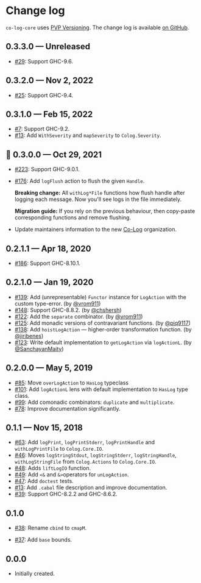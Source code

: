 # Change log

`co-log-core` uses [PVP Versioning][1].
The change log is available [on GitHub][2].

## 0.3.3.0 — Unreleased

- [#29](https://github.com/co-log/co-log-core/issues/29):
  Support GHC-9.6.

## 0.3.2.0 — Nov 2, 2022

- [#25](https://github.com/co-log/co-log-core/issues/25):
  Support GHC-9.4.

## 0.3.1.0 — Feb 15, 2022

- [#7](https://github.com/co-log/co-log-core/issues/7):
  Support GHC-9.2.
- [#13](https://github.com/co-log/co-log-core/issues/13):
  Add `WithSeverity` and `mapSeverity` to `Colog.Severity`.

## 🎃 0.3.0.0 — Oct 29, 2021

- [#223](https://github.com/co-log/co-log/pull/223):
  Support GHC-9.0.1.
- [#176](https://github.com/co-log/co-log/issues/176):
  Add `logFlush` action to flush the given `Handle`.

  **Breaking change:** All `withLog*File` functions how flush handle
  after logging each message. Now you'll see logs in the file
  immediately.

  **Migration guide:** If you rely on the previous behaviour, then
  copy-paste corresponding functions and remove flushing.

- Update maintainers information to the new
  [Co-Log](https://github.com/co-log) organization.

## 0.2.1.1 — Apr 18, 2020

- [#186](https://github.com/kowainik/co-log/issues/186):
  Support GHC-8.10.1.

## 0.2.1.0 — Jan 19, 2020

- [#139](https://github.com/kowainik/co-log/issues/139):
  Add (unrepresentable) `Functor` instance for `LogAction` with the
  custom type-error.
  (by [@vrom911](https://github.com/vrom911))
- [#148](https://github.com/kowainik/co-log/issues/148):
  Support GHC-8.8.2.
  (by [@chshersh](https://github.com/chshersh))
- [#122](https://github.com/kowainik/co-log/issues/122):
  Add the `separate` combinator.
  (by [@vrom911](https://github.com/vrom911))
- [#125](https://github.com/kowainik/co-log/issues/125):
  Add monadic versions of contravariant functions.
  (by [@piq9117](https://github.com/piq9117))
- [#138](https://github.com/kowainik/co-log/issues/138):
  Add `hoistLogAction` — higher-order transformation function.
  (by [@jiribenes](https://github.com/jiribenes))
- [#123](https://github.com/kowainik/co-log/issues/123):
  Write default implementation to `getLogAction` via `logActionL`.
  (by [@SanchayanMaity](https://github.com/SanchayanMaity))

## 0.2.0.0 — May 5, 2019

- [#85](https://github.com/kowainik/co-log/issues/85):
  Move `overLogAction` to `HasLog` typeclass
- [#101](https://github.com/kowainik/co-log/issues/101):
  Add `logActionL` lens with default implementation to `HasLog` type class.
- [#99](https://github.com/kowainik/co-log/issues/99):
  Add comonadic combinators: `duplicate` and `multiplicate`.
- [#78](https://github.com/kowainik/co-log/issues/78):
  Improve documentation significantly.

## 0.1.1 — Nov 15, 2018

- [#63](https://github.com/kowainik/co-log/issues/63):
  Add `logPrint`, `logPrintStderr`, `logPrintHandle` and `withLogPrintFile` to `Colog.Core.IO`.
- [#46](https://github.com/kowainik/co-log/issues/46):
  Moves `logStringStdout`, `logStringStderr`, `logStringHandle`,
  `withLogStringFile` from `Colog.Actions` to `Colog.Core.IO`.
- [#48](https://github.com/kowainik/co-log/issues/48):
  Adds `liftLogIO` function.
- [#49](https://github.com/kowainik/co-log/issues/49):
  Add `<&` and `&>`operators for `unLogAction`.
- [#47](https://github.com/kowainik/co-log/issues/47):
  Add `doctest` tests.
- [#13](https://github.com/kowainik/co-log/issues/13):
  Add `.cabal` file description and improve documentation.
- [#39](https://github.com/kowainik/co-log/issues/39):
  Support GHC-8.2.2 and GHC-8.6.2.

## 0.1.0

- [#38](https://github.com/kowainik/co-log/issues/38):
  Rename `cbind` to `cmapM`.

- [#37](https://github.com/kowainik/co-log/issues/37):
  Add `base` bounds.

## 0.0.0

- Initially created.

[1]: https://pvp.haskell.org
[2]: https://github.com/kowainik/co-log/releases
